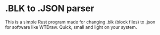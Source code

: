 # .BLK to .JSON parser

This is a simple Rust program made for changing .blk (block files) to .json for software like WTDraw. Quick, small and light on your system.
